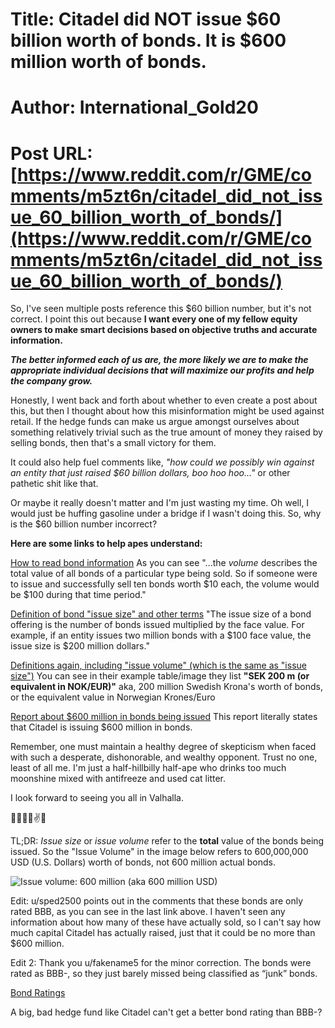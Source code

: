# Title: Citadel did NOT issue $60 billion worth of bonds. It is $600 million worth of bonds.
# Author: International_Gold20
# Post URL: [https://www.reddit.com/r/GME/comments/m5zt6n/citadel_did_not_issue_60_billion_worth_of_bonds/](https://www.reddit.com/r/GME/comments/m5zt6n/citadel_did_not_issue_60_billion_worth_of_bonds/)


So, I've seen multiple posts reference this $60 billion number, but it's not correct. I point this out because **I want every one of my fellow equity owners to make smart decisions based on objective truths and accurate information.**

***The better informed each of us are, the more likely we are to make the appropriate individual decisions that will maximize our profits and help the company grow.***

Honestly, I went back and forth about whether to even create a post about this, but then I thought about how this misinformation might be used against retail. If the hedge funds can make us argue amongst ourselves about something relatively trivial such as the true amount of money they raised by selling bonds, then that's a small victory for them.

It could also help fuel comments like, *"how could we possibly win against an entity that just raised $60 billion dollars, boo hoo hoo..."* or other pathetic shit like that.

Or maybe it really doesn't matter and I'm just wasting my time. Oh well, I would just be huffing gasoline under a bridge if I wasn't doing this. So, why is the $60 billion number incorrect?

**Here are some links to help apes understand:**

[How to read bond information](https://www.dummies.com/business/accounting/auditing/how-to-read-bond-information/) As you can see "...the *volume* describes the total value of all bonds of a particular type being sold. So if someone were to issue and successfully sell ten bonds worth $10 each, the volume would be $100 during that time period."

[Definition of bond "issue size" and other terms](https://www.thebalance.com/bond-basics-417057#:~:text=The%20issue%20size%20of%20a,of%20the%20entity%20issuing%20the)  "The issue size of a bond offering is the number of bonds issued multiplied by the face value. For example, if an entity issues two million bonds with a $100 face value, the issue size is $200 million dollars."

[Definitions again, including "issue volume" (which is the same as "issue size")](https://joolgroup.com/jool-academy-the-corporate-bonds-terms/)  You can see in their example table/image they list **"SEK 200 m (or equivalent in NOK/EUR)"** aka, 200 million Swedish Krona's worth of bonds, or the equivalent value in Norwegian Krones/Euro

[Report about $600 million in bonds being issued](https://www.spglobal.com/marketintelligence/en/news-insights/latest-news-headlines/hg-bonds-citadel-finance-places-600m-of-notes-in-bond-market-debut-terms-62989441) This report literally states that Citadel is issuing $600 million in bonds.

Remember, one must maintain a healthy degree of skepticism when faced with such a desperate, dishonorable, and wealthy opponent. Trust no one, least of all me. I'm just a half-hillbilly half-ape who drinks too much moonshine mixed with antifreeze and used cat litter.

I look forward to seeing you all in Valhalla.

💎🙌🦍💪✌🚀

TL;DR: *Issue size* or *issue volume* refer to the **total** value of the bonds being issued. So the "Issue Volume" in the image below refers to 600,000,000 USD (U.S. Dollars) worth of bonds, not 600 million actual bonds.

![Issue volume: 600 million \(aka 600 million USD\)](https://preview.redd.it/vquro4855bn61.png?width=845&format=png&auto=webp&s=f5049d484b5b94f40d4abb76ea8f82306fed47fb)

Edit: u/sped2500 points out in the comments that these bonds are only rated BBB, as you can see in the last link above. I haven't seen any information about how many of these have actually sold, so I can't say how much capital Citadel has actually raised, just that it could be no more than $600 million.

Edit 2: Thank you u/fakename5 for the minor correction. The bonds were rated as BBB-, so they just barely missed being classified as “junk” bonds. 

[Bond Ratings](https://www.fidelity.com/learning-center/investment-products/fixed-income-bonds/bond-ratings) 

A big, bad hedge fund like Citadel can't get a better bond rating than BBB-?